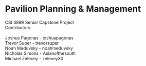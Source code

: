 # Pavilion Planning & Management
CSI 4999 Senior Capstone Project<br>
Contributors:<br>
<br>
Joshua Pagonas - joshuapagonas<br>
Trevor Super - trevorsuper<br>
Noah Meduvsky - noahmeduvsky<br>
Nicholas Simons - Asianofthesouth<br>
Michael Zeleney - zeleney30
